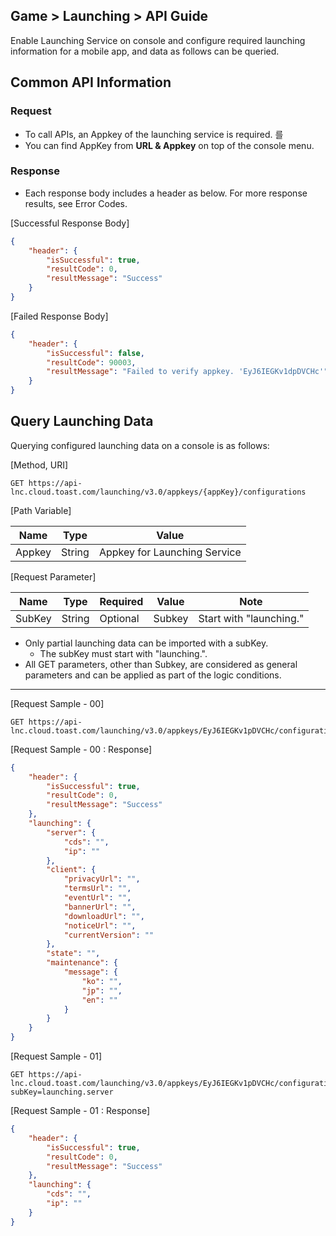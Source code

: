 ## Game > Launching > API Guide

Enable Launching Service on console and configure required launching information for a mobile app, and data as follows can be queried. 

## Common API Information 

### Request

* To call APIs, an Appkey of the launching service is required.   를
* You can find AppKey from **URL & Appkey** on top of the console menu. 

### Response 

* Each response body includes a header as below. For more response results, see Error Codes. 

[Successful Response Body]

```json
{
    "header": {
        "isSuccessful": true,
        "resultCode": 0,
        "resultMessage": "Success"
    }
}
```

[Failed Response Body]

```json
{
    "header": {
        "isSuccessful": false,
        "resultCode": 90003,
        "resultMessage": "Failed to verify appkey. 'EyJ6IEGKv1dpDVCHc'"
    }
}
```


## Query Launching Data 

Querying configured launching data on a console is as follows:  

[Method, URI]

```
GET https://api-lnc.cloud.toast.com/launching/v3.0/appkeys/{appKey}/configurations
```

[Path Variable]

| Name     | Type    | Value                   |
| ------ | ------ | -------------------- |
| Appkey | String | Appkey for Launching Service |

[Request Parameter]

| Name     | Type    | Required | Value | Note |
| ------ | ------ | --- |-------------------- | --- |
| SubKey | String | Optional | Subkey | Start with "launching." |

* Only partial launching data can be imported with a subKey. 
    * The subKey must start with "launching.".
* All GET parameters, other than Subkey, are considered as general parameters and can be applied as part of the logic conditions.  

---

[Request Sample - 00]

```
GET https://api-lnc.cloud.toast.com/launching/v3.0/appkeys/EyJ6IEGKv1pDVCHc/configurations
```

[Request Sample - 00 : Response]

```json
{
    "header": {
        "isSuccessful": true,
        "resultCode": 0,
        "resultMessage": "Success"
    },
    "launching": {
        "server": {
            "cds": "",
            "ip": ""
        },
        "client": {
            "privacyUrl": "",
            "termsUrl": "",
            "eventUrl": "",
            "bannerUrl": "",
            "downloadUrl": "",
            "noticeUrl": "",
            "currentVersion": ""
        },
        "state": "",
        "maintenance": {
            "message": {
                "ko": "",
                "jp": "",
                "en": ""
            }
        }
    }
}
```

[Request Sample - 01]

```
GET https://api-lnc.cloud.toast.com/launching/v3.0/appkeys/EyJ6IEGKv1pDVCHc/configurations?subKey=launching.server
```

[Request Sample - 01 : Response]

```json
{
    "header": {
        "isSuccessful": true,
        "resultCode": 0,
        "resultMessage": "Success"
    },
    "launching": {
        "cds": "",
        "ip": ""
    }
}
```
